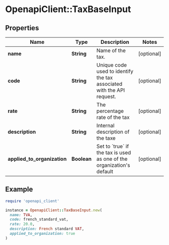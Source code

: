 # OpenapiClient::TaxBaseInput

## Properties

| Name | Type | Description | Notes |
| ---- | ---- | ----------- | ----- |
| **name** | **String** | Name of the tax. | [optional] |
| **code** | **String** | Unique code used to identify the tax associated with the API request. | [optional] |
| **rate** | **String** | The percentage rate of the tax | [optional] |
| **description** | **String** | Internal description of the taxe | [optional] |
| **applied_to_organization** | **Boolean** | Set to &#x60;true&#x60; if the tax is used as one of the organization&#39;s default | [optional] |

## Example

```ruby
require 'openapi_client'

instance = OpenapiClient::TaxBaseInput.new(
  name: TVA,
  code: french_standard_vat,
  rate: 20.0,
  description: French standard VAT,
  applied_to_organization: true
)
```

